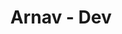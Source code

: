 ---
layout: index.html
title: Arnav - Dev
profileText: Lorem ipsum dolor sit amet, consectetur adipiscing elit. Maecenas non diam eu eros gravida tincidunt. Nunc nec rhoncus nibh. Morbi varius cursus lorem nec tincidunt. Donec vel magna neque. Praesent molestie elit odio, in placerat nisl gravida et. Cras justo neque, venenatis nec convallis vel, condimentum ac libero. Nunc nec orci cursus, porta sem et, imperdiet dolor. Class aptent taciti sociosqu ad litora torquent per conubia nostra, per inceptos himenaeos. Orci varius natoque penatibus et magnis dis parturient montes, nascetur ridiculus mus. Nunc ligula enim, volutpat nec felis a, hendrerit tempus augue. Pellentesque sed lacus eget risus ornare feugiat. Sed semper eget risus ac hendrerit. test.
---